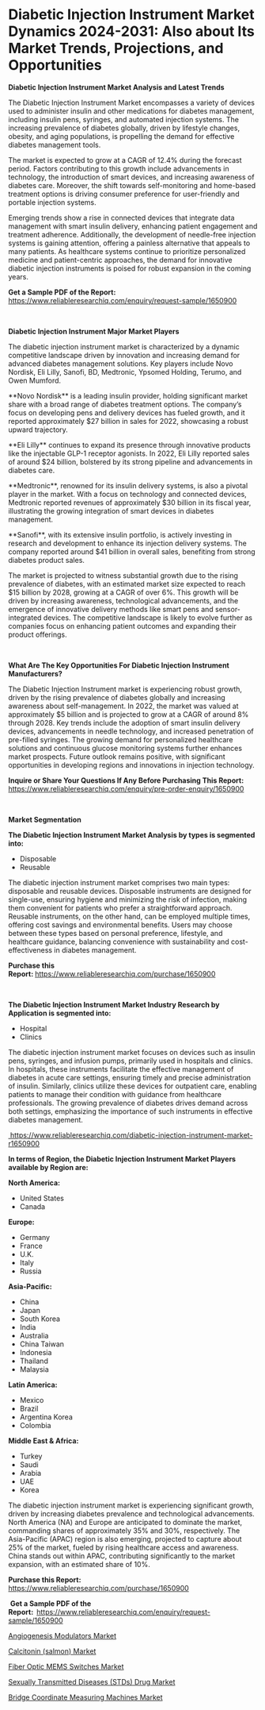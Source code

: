 <p><h1>Diabetic Injection Instrument Market Dynamics 2024-2031: Also about Its Market Trends, Projections, and Opportunities</h1></p><p><strong>Diabetic Injection Instrument Market Analysis and Latest Trends</strong></p>
<p><p>The Diabetic Injection Instrument Market encompasses a variety of devices used to administer insulin and other medications for diabetes management, including insulin pens, syringes, and automated injection systems. The increasing prevalence of diabetes globally, driven by lifestyle changes, obesity, and aging populations, is propelling the demand for effective diabetes management tools. </p><p>The market is expected to grow at a CAGR of 12.4% during the forecast period. Factors contributing to this growth include advancements in technology, the introduction of smart devices, and increasing awareness of diabetes care. Moreover, the shift towards self-monitoring and home-based treatment options is driving consumer preference for user-friendly and portable injection systems.</p><p>Emerging trends show a rise in connected devices that integrate data management with smart insulin delivery, enhancing patient engagement and treatment adherence. Additionally, the development of needle-free injection systems is gaining attention, offering a painless alternative that appeals to many patients. As healthcare systems continue to prioritize personalized medicine and patient-centric approaches, the demand for innovative diabetic injection instruments is poised for robust expansion in the coming years.</p></p>
<p><strong>Get a Sample PDF of the Report:&nbsp;</strong> <a href="https://www.reliableresearchiq.com/enquiry/request-sample/1650900?utm_campaign=103&utm_medium=2&utm_source=Github&utm_content=ia&utm_term=08122024&utm_id=diabetic-injection-instrument">https://www.reliableresearchiq.com/enquiry/request-sample/1650900</a></p>
<p>&nbsp;</p>
<p><strong>Diabetic Injection Instrument Major Market Players</strong></p>
<p><p>The diabetic injection instrument market is characterized by a dynamic competitive landscape driven by innovation and increasing demand for advanced diabetes management solutions. Key players include Novo Nordisk, Eli Lilly, Sanofi, BD, Medtronic, Ypsomed Holding, Terumo, and Owen Mumford.</p><p>**Novo Nordisk** is a leading insulin provider, holding significant market share with a broad range of diabetes treatment options. The company’s focus on developing pens and delivery devices has fueled growth, and it reported approximately $27 billion in sales for 2022, showcasing a robust upward trajectory.</p><p>**Eli Lilly** continues to expand its presence through innovative products like the injectable GLP-1 receptor agonists. In 2022, Eli Lilly reported sales of around $24 billion, bolstered by its strong pipeline and advancements in diabetes care.</p><p>**Medtronic**, renowned for its insulin delivery systems, is also a pivotal player in the market. With a focus on technology and connected devices, Medtronic reported revenues of approximately $30 billion in its fiscal year, illustrating the growing integration of smart devices in diabetes management.</p><p>**Sanofi**, with its extensive insulin portfolio, is actively investing in research and development to enhance its injection delivery systems. The company reported around $41 billion in overall sales, benefiting from strong diabetes product sales.</p><p>The market is projected to witness substantial growth due to the rising prevalence of diabetes, with an estimated market size expected to reach $15 billion by 2028, growing at a CAGR of over 6%. This growth will be driven by increasing awareness, technological advancements, and the emergence of innovative delivery methods like smart pens and sensor-integrated devices. The competitive landscape is likely to evolve further as companies focus on enhancing patient outcomes and expanding their product offerings.</p></p>
<p>&nbsp;</p>
<p><strong>What Are The Key Opportunities For Diabetic Injection Instrument Manufacturers?</strong></p>
<p><p>The Diabetic Injection Instrument market is experiencing robust growth, driven by the rising prevalence of diabetes globally and increasing awareness about self-management. In 2022, the market was valued at approximately $5 billion and is projected to grow at a CAGR of around 8% through 2028. Key trends include the adoption of smart insulin delivery devices, advancements in needle technology, and increased penetration of pre-filled syringes. The growing demand for personalized healthcare solutions and continuous glucose monitoring systems further enhances market prospects. Future outlook remains positive, with significant opportunities in developing regions and innovations in injection technology.</p></p>
<p><strong>Inquire or Share Your Questions If Any Before Purchasing This Report:</strong> <a href="https://www.reliableresearchiq.com/enquiry/pre-order-enquiry/1650900?utm_campaign=103&utm_medium=2&utm_source=Github&utm_content=ia&utm_term=08122024&utm_id=diabetic-injection-instrument">https://www.reliableresearchiq.com/enquiry/pre-order-enquiry/1650900</a></p>
<p>&nbsp;</p>
<p><strong>Market Segmentation</strong></p>
<p><strong>The Diabetic Injection Instrument Market Analysis by types is segmented into:</strong></p>
<p><ul><li>Disposable</li><li>Reusable</li></ul></p>
<p><p>The diabetic injection instrument market comprises two main types: disposable and reusable devices. Disposable instruments are designed for single-use, ensuring hygiene and minimizing the risk of infection, making them convenient for patients who prefer a straightforward approach. Reusable instruments, on the other hand, can be employed multiple times, offering cost savings and environmental benefits. Users may choose between these types based on personal preference, lifestyle, and healthcare guidance, balancing convenience with sustainability and cost-effectiveness in diabetes management.</p></p>
<p><strong>Purchase this Report:&nbsp;</strong><a href="https://www.reliableresearchiq.com/purchase/1650900?utm_campaign=103&utm_medium=2&utm_source=Github&utm_content=ia&utm_term=08122024&utm_id=diabetic-injection-instrument">https://www.reliableresearchiq.com/purchase/1650900</a></p>
<p>&nbsp;</p>
<p><strong>The Diabetic Injection Instrument Market Industry Research by Application is segmented into:</strong></p>
<p><ul><li>Hospital</li><li>Clinics</li></ul></p>
<p><p>The diabetic injection instrument market focuses on devices such as insulin pens, syringes, and infusion pumps, primarily used in hospitals and clinics. In hospitals, these instruments facilitate the effective management of diabetes in acute care settings, ensuring timely and precise administration of insulin. Similarly, clinics utilize these devices for outpatient care, enabling patients to manage their condition with guidance from healthcare professionals. The growing prevalence of diabetes drives demand across both settings, emphasizing the importance of such instruments in effective diabetes management.</p></p>
<p><a href="https://www.reliableresearchiq.com/diabetic-injection-instrument-market-r1650900?utm_campaign=103&utm_medium=2&utm_source=Github&utm_content=ia&utm_term=08122024&utm_id=diabetic-injection-instrument">&nbsp;https://www.reliableresearchiq.com/diabetic-injection-instrument-market-r1650900</a></p>
<p><strong>In terms of Region, the Diabetic Injection Instrument Market Players available by Region are:</strong></p>
<p>
    <p> <strong> North America: </strong>
        <ul>
            <li>United States</li>
            <li>Canada</li>
        </ul>
        </p> 
    <p> <strong> Europe: </strong>
        <ul>
            <li>Germany</li>
            <li>France</li>
            <li>U.K.</li>
            <li>Italy</li>
            <li>Russia</li>
        </ul>
        </p> 
    <p> <strong> Asia-Pacific: </strong>
        <ul>
            <li>China</li>
            <li>Japan</li>
            <li>South Korea</li>
            <li>India</li>
            <li>Australia</li>
            <li>China Taiwan</li>
            <li>Indonesia</li>
            <li>Thailand</li>
            <li>Malaysia</li>
        </ul>
        </p> 
    <p> <strong> Latin America: </strong>
        <ul>
            <li>Mexico</li>
            <li>Brazil</li>
            <li>Argentina Korea</li>
            <li>Colombia</li>
        </ul>
        </p> 
    <p> <strong> Middle East & Africa: </strong>
        <ul>
            <li>Turkey</li>
            <li>Saudi</li>
            <li>Arabia</li>
            <li>UAE</li>
            <li>Korea</li>
        </ul>
    </p>
    </p>
<p><p>The diabetic injection instrument market is experiencing significant growth, driven by increasing diabetes prevalence and technological advancements. North America (NA) and Europe are anticipated to dominate the market, commanding shares of approximately 35% and 30%, respectively. The Asia-Pacific (APAC) region is also emerging, projected to capture about 25% of the market, fueled by rising healthcare access and awareness. China stands out within APAC, contributing significantly to the market expansion, with an estimated share of 10%.</p></p>
<p><strong>Purchase this Report: </strong><a href="https://www.reliableresearchiq.com/purchase/1650900?utm_campaign=103&utm_medium=2&utm_source=Github&utm_content=ia&utm_term=08122024&utm_id=diabetic-injection-instrument">https://www.reliableresearchiq.com/purchase/1650900</a></p>
<p>&nbsp;<strong>Get a Sample PDF of the Report:&nbsp;&nbsp;</strong><a href="https://www.reliableresearchiq.com/enquiry/request-sample/1650900?utm_campaign=103&utm_medium=2&utm_source=Github&utm_content=ia&utm_term=08122024&utm_id=diabetic-injection-instrument">https://www.reliableresearchiq.com/enquiry/request-sample/1650900</a></p>
<p><strong></strong></p>
<p><p><a href="https://www.linkedin.com/pulse/12-cagr-angiogenesis-modulators-market-2024-2031-growth-a2rhe?utm_campaign=103&utm_medium=2&utm_source=Github&utm_content=ia&utm_term=08122024&utm_id=diabetic-injection-instrument">Angiogenesis Modulators Market</a></p><p><a href="https://www.linkedin.com/pulse/global-analysis-calcitonin-salmon-market-size-scope-2024-2031-xekce?utm_campaign=103&utm_medium=2&utm_source=Github&utm_content=ia&utm_term=08122024&utm_id=diabetic-injection-instrument">Calcitonin (salmon) Market</a></p><p><a href="https://www.linkedin.com/pulse/fiber-optic-mems-switches-market-analysis-striking-cagr-87-xn14e?utm_campaign=103&utm_medium=2&utm_source=Github&utm_content=ia&utm_term=08122024&utm_id=diabetic-injection-instrument">Fiber Optic MEMS Switches Market</a></p><p><a href="https://www.linkedin.com/pulse/projecting-growth-sexually-transmitted-diseases-stds-drugmarket-eqo4e?utm_campaign=103&utm_medium=2&utm_source=Github&utm_content=ia&utm_term=08122024&utm_id=diabetic-injection-instrument">Sexually Transmitted Diseases (STDs) Drug Market</a></p><p><a href="https://www.linkedin.com/pulse/growth-opportunities-challenges-bridge-coordinate-measuring-machines-lu35f?utm_campaign=103&utm_medium=2&utm_source=Github&utm_content=ia&utm_term=08122024&utm_id=diabetic-injection-instrument">Bridge Coordinate Measuring Machines Market</a></p></p>